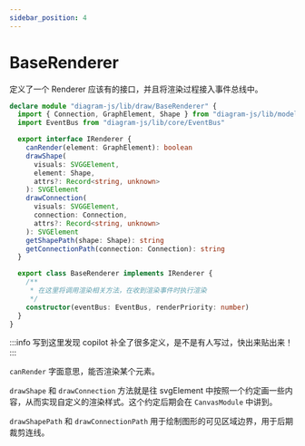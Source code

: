 ```yaml
---
sidebar_position: 4
---
```


# BaseRenderer

定义了一个 Renderer 应该有的接口，并且将渲染过程接入事件总线中。

```ts {22-25}
declare module "diagram-js/lib/draw/BaseRenderer" {
  import { Connection, GraphElement, Shape } from "diagram-js/lib/model"
  import EventBus from "diagram-js/lib/core/EventBus"

  export interface IRenderer {
    canRender(element: GraphElement): boolean
    drawShape(
      visuals: SVGGElement,
      element: Shape,
      attrs?: Record<string, unknown>
    ): SVGElement
    drawConnection(
      visuals: SVGGElement,
      connection: Connection,
      attrs?: Record<string, unknown>
    ): SVGElement
    getShapePath(shape: Shape): string
    getConnectionPath(connection: Connection): string
  }

  export class BaseRenderer implements IRenderer {
    /**
     * 在这里将调用渲染相关方法，在收到渲染事件时执行渲染 
     */
    constructor(eventBus: EventBus, renderPriority: number)
  }
}
```

:::info
写到这里发现 copilot 补全了很多定义，是不是有人写过，快出来贴出来！
:::

`canRender` 字面意思，能否渲染某个元素。

`drawShape` 和 `drawConnection` 方法就是往 svgElement 中按照一个约定画一些内容，从而实现自定义的渲染样式。这个约定后期会在 `CanvasModule` 中讲到。

`drawShapePath` 和 `drawConnectionPath` 用于绘制图形的可见区域边界，用于后期裁剪连线。

